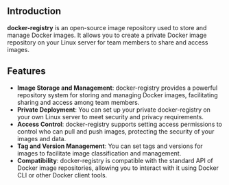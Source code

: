 ## Introduction

**docker-registry** is an open-source image repository used to store and manage Docker images. It allows you to create a private Docker image repository on your Linux server for team members to share and access images.

## Features

- **Image Storage and Management**: docker-registry provides a powerful repository system for storing and managing Docker images, facilitating sharing and access among team members.
- **Private Deployment**: You can set up your private docker-registry on your own Linux server to meet security and privacy requirements.
- **Access Control**: docker-registry supports setting access permissions to control who can pull and push images, protecting the security of your images and data.
- **Tag and Version Management**: You can set tags and versions for images to facilitate image classification and management.
- **Compatibility**: docker-registry is compatible with the standard API of Docker image repositories, allowing you to interact with it using Docker CLI or other Docker client tools.
